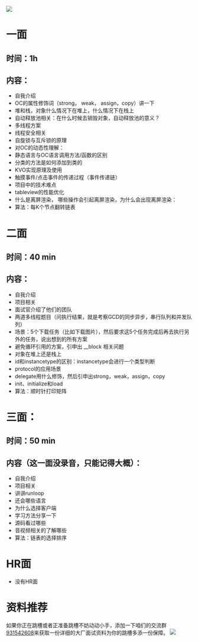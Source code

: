 ![](https://upload-images.jianshu.io/upload_images/22877992-8519220c44d9f9d1.jpg?imageMogr2/auto-orient/strip%7CimageView2/2/w/1240)

# 一面

## 时间：1h

## 内容：

*   自我介绍
*   OC的属性修饰词（strong， weak， assign，copy）讲一下
*   堆和栈，对象什么情况下在堆上，什么情况下在栈上
*   自动释放池相关：在什么时候去销毁对象，自动释放池的意义？
*   多线程方案
*   线程安全相关
*   自旋锁与互斥锁的原理
*   对OC的动态性理解：
*   静态语言与OC语言调用方法/函数的区别
*   分类的方法是如何添加到类的
*   KVO实现原理及使用
*   触摸事件/点击事件的传递过程（事件传递链）
*   项目中的技术难点
*   tableview的性能优化
*   什么是离屏渲染， 哪些操作会引起离屏渲染，为什么会出现离屏渲染：
*   算法：每K个节点翻转链表

# 二面

## 时间：40 min

## 内容：

*   自我介绍
*   项目相关
*   面试官介绍了他们的团队
*   两道多线程题目（问执行结果，就是考察GCD的同步异步，串行队列和并发队列）
*   场景：5个下载任务（比如下载图片），然后要求这5个任务完成后再去执行另外的任务，说出想到的所有方案
*   避免循环引用的方案，引申出 __block 相关问题
*   对象在堆上还是栈上
*   id和instancetype的区别：instancetype会进行一个类型判断
*   protocol的应用场景
*   delegate用什么修饰，然后引申出strong，weak，assign，copy
*   init、initialize和load
*   算法：顺时针打印矩阵

# 三面：

## 时间：50 min

## 内容（这一面没录音，只能记得大概）：

*   自我介绍
*   项目相关
*   讲讲runloop
*   还会哪些语言
*   为什么选择客户端
*   学习方法分享一下
*   源码看过哪些
*   音视频相关的了解哪些
*   算法：链表的选择排序

# HR面

*   没有HR面

# 资料推荐
如果你正在跳槽或者正准备跳槽不妨动动小手，添加一下咱们的交流群[931542608](https://jq.qq.com/?_wv=1027&k=0674hVXZ)来获取一份详细的大厂面试资料为你的跳槽多添一份保障。
![](https://upload-images.jianshu.io/upload_images/22877992-0bfc037cc50cae7d.png?imageMogr2/auto-orient/strip%7CimageView2/2/w/1240)
